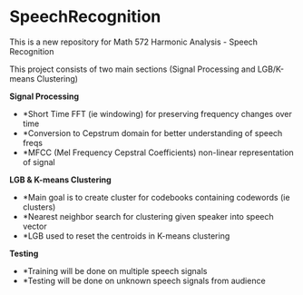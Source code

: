 # SpeechRecognition
This is a new repository for Math 572 Harmonic Analysis - Speech Recognition

This project consists of two main sections (Signal Processing and LGB/K-means Clustering)

**Signal Processing**
- *Short Time FFT (ie windowing) for preserving frequency changes over time
- *Conversion to Cepstrum domain for better understanding of speech freqs
- *MFCC (Mel Frequency Cepstral Coefficients) non-linear representation of signal

**LGB & K-means Clustering**
- *Main goal is to create cluster for codebooks containing codewords (ie clusters)
- *Nearest neighbor search for clustering given speaker into speech vector
- *LGB used to reset the centroids in K-means clustering

**Testing**
- *Training will be done on multiple speech signals
- *Testing will be done on unknown speech signals from audience
